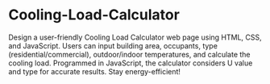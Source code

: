 # Cooling-Load-Calculator
Design a user-friendly Cooling Load Calculator web page using HTML, CSS, and JavaScript. Users can input building area, occupants, type (residential/commercial), outdoor/indoor temperatures, and calculate the cooling load. Programmed in JavaScript, the calculator considers U value and type for accurate results. Stay energy-efficient!
